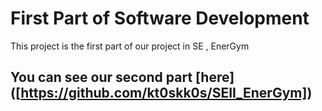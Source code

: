 # First Part of Software Development

This project is the first part of our project in SE , EnerGym

## You can see our second part [here] ([https://github.com/kt0skk0s/SEII_EnerGym])
